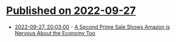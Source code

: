 # [Published on 2022-09-27](index.md)

* [2022-09-27, 20:03:00](https://news.slashdot.org/story/22/09/27/177248/a-second-prime-sale-shows-amazon-is-nervous-about-the-economy-too?utm_source=rss1.0mainlinkanon&utm_medium=feed) - [A Second Prime Sale Shows Amazon is Nervous About the Economy Too](https://news.slashdot.org/story/22/09/27/177248/a-second-prime-sale-shows-amazon-is-nervous-about-the-economy-too?utm_source=rss1.0mainlinkanon&utm_medium=feed)

